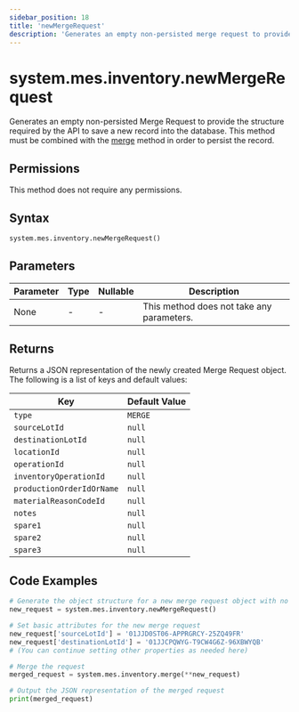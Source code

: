 ```yaml
---
sidebar_position: 18
title: 'newMergeRequest'
description: 'Generates an empty non-persisted merge request to provide the structure to save a new record into the database.'
---
```


# system.mes.inventory.newMergeRequest

Generates an empty non-persisted Merge Request to provide the structure required by the API to save a new record into the database.
This method must be combined with the [merge](./merge) method in order to persist the record.

## Permissions

This method does not require any permissions.

## Syntax

```python
system.mes.inventory.newMergeRequest()
```

## Parameters

| Parameter | Type | Nullable | Description                               |
| --------- | ---- | -------- | ----------------------------------------- |
| None      | -    | -        | This method does not take any parameters. |

## Returns

Returns a JSON representation of the newly created Merge Request object. The following is a list of keys and default values:

| Key                       | Default Value |
| ------------------------- | ------------- |
| `type`                    | `MERGE`       |
| `sourceLotId`             | `null`        |
| `destinationLotId`        | `null`        |
| `locationId`              | `null`        |
| `operationId`             | `null`        |
| `inventoryOperationId`    | `null`        |
| `productionOrderIdOrName` | `null`        |
| `materialReasonCodeId`    | `null`        |
| `notes`                   | `null`        |
| `spare1`                  | `null`        |
| `spare2`                  | `null`        |
| `spare3`                  | `null`        |

## Code Examples

```python
# Generate the object structure for a new merge request object with no initial arguments
new_request = system.mes.inventory.newMergeRequest()

# Set basic attributes for the new merge request
new_request['sourceLotId'] = '01JJD0ST06-APPRGRCY-25ZQ49FR'
new_request['destinationLotId'] = '01JJCPQWYG-T9CW4G6Z-96XBWYQB'
# (You can continue setting other properties as needed here)

# Merge the request
merged_request = system.mes.inventory.merge(**new_request)

# Output the JSON representation of the merged request
print(merged_request)
```
